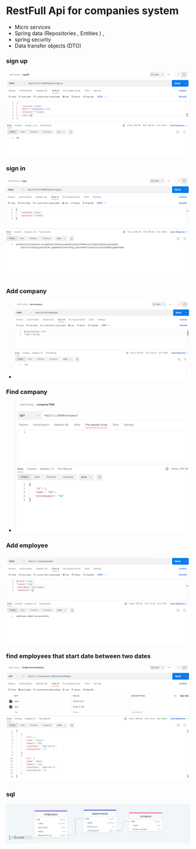 # RestFull Api for companies system

- Micro services
- Spring data (Repositories , Entities  ) ,
- spring security
- Data transfer objects (DTO)
### sign up
![signup.png](img/signup.png)

### sign in
![signup.png](img/login.png)
### Add company
- ![FindCompany.png](img/addCompany.png)
### Find company
- ![FindCompany.png](img/FindCompany.png)
### Add employee
![addEmployee.png](img/addEmployee.png)


### find employees that  start date between two dates
![findBetweenTwoDates.png](img/findBetweenTwoDates.png)

### sql
![sqlScema.png](img/sqlScema.png)

